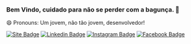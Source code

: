 ### Bem Vindo, cuidado para não se perder com a bagunça. 👋


😄 Pronouns: Um jovem, não tão jovem, desenvolvedor!



[![Site Badge](https://img.shields.io/badge/Site-meudev.com-black)](https://meudev.com.br)
[![Linkedin Badge](https://img.shields.io/badge/-LinkedIn-blue?style=flat-square&logo=Linkedin&logoColor=white&link=https://www.linkedin.com/in/adrian-salomon-ferreira-abdesalan)](https://www.linkedin.com/in/adrian-salomon-ferreira-abdesalan)
[![Instagram Badge](https://img.shields.io/badge/-Instagram-purple?style=flat-square&logo=Instagram&logoColor=white&link=https://www.instagram.com/abdesalan)](https://www.instagram.com/abdesalan)
[![Facebook Badge](https://img.shields.io/badge/-Facebook-blue?style=flat-square&logo=Facebook&logoColor=white&link=https://www.facebook.com/abdesalan)](https://www.facebook.com/abdesalan)

<!--
**meudev/meudev** is a ✨ _special_ ✨ repository because its `README.md` (this file) appears on your GitHub profile.

Here are some ideas to get you started:

- 🔭 I’m currently working on ...
- 🌱 I’m currently learning ...
- 👯 I’m looking to collaborate on ...
- 🤔 I’m looking for help with ...
- 💬 Ask me about ...
- 📫 How to reach me: ...
- 😄 Pronouns: ...
- ⚡ Fun fact: ...
-->
